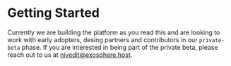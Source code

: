 # Getting Started

Currently we are building the platform as you read this and are looking to work with early adopters, desing partners and contributors in our `private-beta` phase. If you are interested in being part of the private beta, please reach out to us at [nivedit@exosphere.host](mailto:nivedit@exosphere.host).